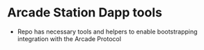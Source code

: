 # Arcade Station Dapp tools

* Repo has necessary tools and helpers to enable bootstrapping integration with the Arcade Protocol
